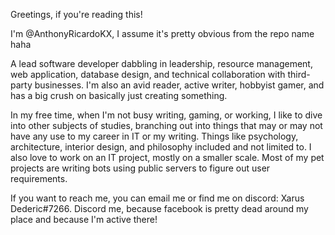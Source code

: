 Greetings, if you're reading this!

I'm @AnthonyRicardoKX, I assume it's pretty obvious from the repo name haha

A lead software developer dabbling in leadership, resource management, web application, database design, and technical collaboration with third-party businesses. I'm also an avid reader, active writer, hobbyist gamer, and has a big crush on basically just creating something.

In my free time, when I'm not busy writing, gaming, or working, I like to dive into other subjects of studies, branching out into things that may or may not have any use to my career in IT or my writing. Things like psychology, architecture, interior design, and philosophy included and not limited to. I also love to work on an IT project, mostly on a smaller scale. Most of my pet projects are writing bots using public servers to figure out user requirements.

If you want to reach me, you can email me or find me on discord: Xarus Dederic#7266. Discord me, because facebook is pretty dead around my place and because I'm active there!
